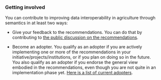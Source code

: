 ### Getting involved
You can contribute to improving data interoperability in agriculture through semantics in at least two ways:

- Give your feedback to the recommendations. You can do that by contributing to [the public discussion on the recommendations](https://github.com/agrisemantics/recommendations/issues).

- Become an adopter. You qualify as an adopter if you are actively implementing one or more of the recommendations in your initiative/projects/institutions, or if you plan on doing so in the future. You also qualify as an adopter if you endorse the general view embodied in the recommendations, even though you are not quite in an implementation phase yet. [Here is a list of current adopters](https://agrisemantics.org/adopters).
